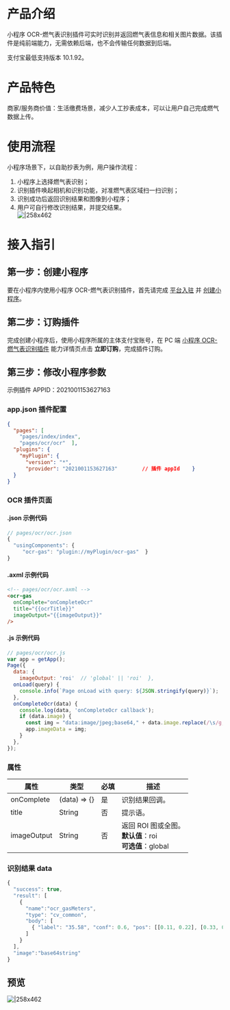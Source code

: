 # 产品介绍

小程序 OCR-燃气表识别插件可实时识别并返回燃气表信息和相关图片数据。该插件是纯前端能力，无需依赖后端，也不会传输任何数据到后端。

支付宝最低支持版本 10.1.92。

# 产品特色

商家/服务商价值：生活缴费场景，减少人工抄表成本，可以让用户自己完成燃气数据上传。

# 使用流程

小程序场景下，以自助抄表为例，用户操作流程：

1. 小程序上选择燃气表识别；
1. 识别插件唤起相机和识别功能，对准燃气表区域扫一扫识别；
1. 识别成功后返回识别结果和图像到小程序；
1. 用户可自行修改识别结果，并提交结果。<br/> ![|258x462](https://cdn.nlark.com/yuque/0/2022/png/179989/1648624730038-e9248fb5-d571-4e55-93bf-91ca6b78a561.png)

# 接入指引

## 第一步：创建小程序

要在小程序内使用小程序 OCR-燃气表识别插件，首先请完成 [平台入驻](https://opendocs.alipay.com/common/02asmu) 并 [创建小程序](https://opendocs.alipay.com/mini/introduce/create)。

## 第二步：订购插件

完成创建小程序后，使用小程序所属的主体支付宝账号，在 PC 端 [小程序 OCR-燃气表识别插件](https://open.alipay.com/plugin/order-page?serviceCode=MP2020121900100066) 能力详情页点击 **立即订购**，完成插件订购。

## 第三步：修改小程序参数

示例插件 APPID：2021001153627163

### app.json 插件配置

```json
{
  "pages": [
    "pages/index/index",
    "pages/ocr/ocr"  ],
  "plugins": {
    "myPlugin": {
      "version": "*",
      "provider": "2021001153627163"        // 插件 appId    }
  }
}
```

### OCR 插件页面

#### .json 示例代码

```javascript
// pages/ocr/ocr.json
{
  "usingComponents": {
     "ocr-gas": "plugin://myPlugin/ocr-gas"  }
}
```

#### .axml 示例代码

```html
<!-- pages/ocr/ocr.axml -->
<ocr-gas
  onComplete="onCompleteOcr"
  title="{{ocrTitle}}"
  imageOutput="{{imageOutput}}"
/>
```

#### .js 示例代码

```javascript
// pages/ocr/ocr.js
var app = getApp();
Page({
  data: {
    imageOutput: 'roi'  // 'global' || 'roi'  },
  onLoad(query) {
    console.info(`Page onLoad with query: ${JSON.stringify(query)}`);
  },
  onCompleteOcr(data) {
    console.log(data, 'onCompleteOcr callback');
    if (data.image) {
      const img = "data:image/jpeg;base64," + data.image.replace(/\s/g, '');
      app.imageData = img;
    }
  },
});
```

### 属性

| **属性** | **类型** | **必填** | **描述** |
| --- | --- | --- | --- |
| onComplete | (data) => {} | 是 | 识别结果回调。 |
| title | String | 否 | 提示语。 |
| imageOutput | String | 否 | 返回 ROI 图或全图。<br />**默认值**：roi<br />**可选值**：global |

### 识别结果 data

```javascript
{
  "success": true,
  "result": [
    {
      "name":"ocr_gasMeters",
      "type": "cv_common",
      "body": [
        { "label": "35.58", "conf": 0.6, "pos": [[0.11, 0.22], [0.33, 0.44], [0.11, 0.22], [0.33, 0.44]] }
      ]
    }
  ],
  "image":"base64string"
}
```

## 预览

![|258x462](https://cdn.nlark.com/yuque/0/2022/png/179989/1648624724529-1dfd1bbd-08f6-4504-8841-9941d1c171c0.png)
